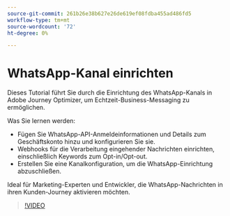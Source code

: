 ```yaml
---
source-git-commit: 261b26e38b627e26de619ef08fdba455ad486fd5
workflow-type: tm+mt
source-wordcount: '72'
ht-degree: 0%

---
```

# WhatsApp-Kanal einrichten

Dieses Tutorial führt Sie durch die Einrichtung des WhatsApp-Kanals in Adobe Journey Optimizer, um Echtzeit-Business-Messaging zu ermöglichen.

Was Sie lernen werden:

* Fügen Sie WhatsApp-API-Anmeldeinformationen und Details zum Geschäftskonto hinzu und konfigurieren Sie sie.
* Webhooks für die Verarbeitung eingehender Nachrichten einrichten, einschließlich Keywords zum Opt-in/Opt-out.
* Erstellen Sie eine Kanalkonfiguration, um die WhatsApp-Einrichtung abzuschließen.

Ideal für Marketing-Experten und Entwickler, die WhatsApp-Nachrichten in ihren Kunden-Journey aktivieren möchten.

>[!VIDEO](https://video.tv.adobe.com/v/3470277/?learn=on&enablevpops&captions=ger)

